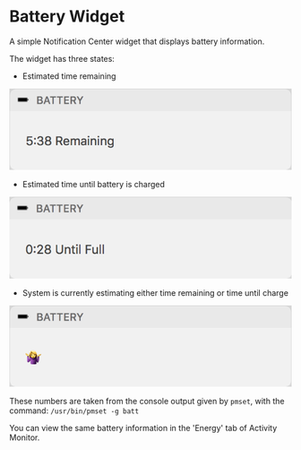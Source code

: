# Battery Widget

A simple Notification Center widget that displays battery information.

The widget has three states:

- Estimated time remaining

![](Screenshots/time-remaining.png)

- Estimated time until battery is charged

![](Screenshots/time-until-full.png)

- System is currently estimating either time remaining or time until charge

![](Screenshots/calculating-estimated-time.png)

These numbers are taken from the console output given by `pmset`, with the command: `/usr/bin/pmset -g batt`

You can view the same battery information in the 'Energy' tab of Activity Monitor.